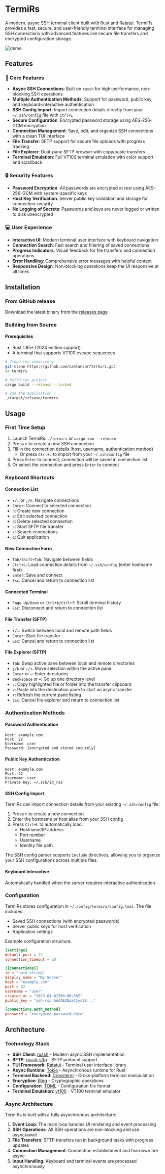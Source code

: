 # TermiRs

A modern, async SSH terminal client built with Rust and [Ratatui](https://ratatui.rs/). TermiRs provides a fast, secure, and user-friendly terminal interface for managing SSH connections with advanced features like secure file transfers and encrypted configuration storage.

![demo](./assets/demo.gif)

## Features

### 🚀 Core Features
- **Async SSH Connections**: Built on `russh` for high-performance, non-blocking SSH operations
- **Multiple Authentication Methods**: Support for password, public key, and keyboard-interactive authentication
- **SSH Config Import**: Import connection details directly from your `~/.ssh/config` file with `Ctrl+L`
- **Secure Configuration**: Encrypted password storage using AES-256-GCM encryption
- **Connection Management**: Save, edit, and organize SSH connections with a clean TUI interface
- **File Transfer**: SFTP support for secure file uploads with progress tracking
- **File Explorer**: Dual-pane SFTP browser with copy/paste transfers
- **Terminal Emulation**: Full VT100 terminal emulation with color support and scrollback

### 🔒 Security Features
- **Password Encryption**: All passwords are encrypted at rest using AES-256-GCM with system-specific keys
- **Host Key Verification**: Server public key validation and storage for connection security
- **No Logging of Secrets**: Passwords and keys are never logged or written to disk unencrypted

### 💻 User Experience
- **Interactive UI**: Modern terminal user interface with keyboard navigation
- **Connection Search**: Fast search and filtering of saved connections
- **Progress Indicators**: Visual feedback for file transfers and connection operations
- **Error Handling**: Comprehensive error messages with helpful context
- **Responsive Design**: Non-blocking operations keep the UI responsive at all times

## Installation

### From GitHub release
Download the latest binary from the [releases page](https://github.com/caelansar/termirs/releases)

### Building from Source

#### Prerequisites
- Rust 1.85+ (2024 edition support)
- A terminal that supports VT100 escape sequences

```bash
# Clone the repository
git clone https://github.com/caelansar/termirs.git
cd termirs

# Build the project
cargo build --release --locked

# Run the application
./target/release/termirs
```


## Usage

### First Time Setup
1. Launch TermiRs: `./termirs` or `cargo run --release`
2. Press `n` to create a new SSH connection
3. Fill in the connection details (host, username, authentication method)
   - Or press `Ctrl+L` to import from your `~/.ssh/config` file
4. Press `Enter` to connect, connection will be saved in connection list
5. Or select the connection and press `Enter` to connect

### Keyboard Shortcuts

#### Connection List
- `↑/↓` or `j/k`: Navigate connections
- `Enter`: Connect to selected connection
- `n`: Create new connection
- `e`: Edit selected connection
- `d`: Delete selected connection
- `s`: Start SFTP file transfer
- `/`: Search connections
- `q`: Quit application

#### New Connection Form
- `Tab/Shift+Tab`: Navigate between fields
- `Ctrl+L`: Load connection details from `~/.ssh/config` (enter hostname first)
- `Enter`: Save and connect
- `Esc`: Cancel and return to connection list

#### Connected Terminal
- `Page Up/Down` or `Ctrl+b/Ctrl+f`: Scroll terminal history
- `Esc`: Disconnect and return to connection list

#### File Transfer (SFTP)
- `↑/↓`: Switch between local and remote path fields
- `Enter`: Start file transfer
- `Esc`: Cancel and return to connection list

#### File Explorer (SFTP)
- `Tab`: Swap active pane between local and remote directories
- `j/k` or `↓/↑`: Move selection within the active pane
- `Enter` or `→`: Enter directories
- `Backspace` or `←`: Go up one directory level
- `c`: Copy highlighted file or folder into the transfer clipboard
- `v`: Paste into the destination pane to start an async transfer
- `r`: Refresh the current pane listing
- `Esc`: Cancel file explorer and return to connection list

### Authentication Methods

#### Password Authentication
```
Host: example.com
Port: 22
Username: user
Password: [encrypted and stored securely]
```

#### Public Key Authentication
```
Host: example.com
Port: 22
Username: user
Private Key: ~/.ssh/id_rsa
```

#### SSH Config Import
TermiRs can import connection details from your existing `~/.ssh/config` file:

1. Press `n` to create a new connection
2. Enter the hostname or host alias from your SSH config
3. Press `Ctrl+L` to automatically load:
   - Hostname/IP address
   - Port number
   - Username
   - Identity file path

The SSH config parser supports `Include` directives, allowing you to organize your SSH configurations across multiple files.

#### Keyboard Interactive
Automatically handled when the server requires interactive authentication.

### Configuration

TermiRs stores configuration in `~/.config/termirs/config.toml`. The file includes:
- Saved SSH connections (with encrypted passwords)
- Server public keys for host verification
- Application settings

Example configuration structure:
```toml
[settings]
default_port = 22
connection_timeout = 20

[[connections]]
id = "uuid-string"
display_name = "My Server"
host = "example.com"
port = 22
username = "user"
created_at = "2023-01-01T00:00:00Z"
public_key = "ssh-rsa AAAAB3NzaC1yc2E..."

[connections.auth_method]
password = "encrypted-password-data"
```

## Architecture

### Technology Stack
- **SSH Client**: [russh](https://crates.io/crates/russh) - Modern async SSH implementation
- **SFTP**: [russh-sftp](https://crates.io/crates/russh-sftp) - SFTP protocol support
- **TUI Framework**: [Ratatui](https://ratatui.rs/) - Terminal user interface library
- **Async Runtime**: [Tokio](https://tokio.rs/) - Asynchronous runtime for Rust
- **Terminal Backend**: [Crossterm](https://crates.io/crates/crossterm) - Cross-platform terminal manipulation
- **Encryption**: [Ring](https://crates.io/crates/ring) - Cryptographic operations
- **Configuration**: [TOML](https://crates.io/crates/toml) - Configuration file format
- **Terminal Emulation**: [vt100](https://crates.io/crates/vt100) - VT100 terminal emulator

### Async Architecture
TermiRs is built with a fully asynchronous architecture:

1. **Event Loop**: The main loop handles UI rendering and event processing
2. **SSH Operations**: All SSH operations are non-blocking and use async/await
3. **File Transfers**: SFTP transfers run in background tasks with progress updates
4. **Connection Management**: Connection establishment and teardown are async
5. **Input Handling**: Keyboard and terminal events are processed asynchronously

